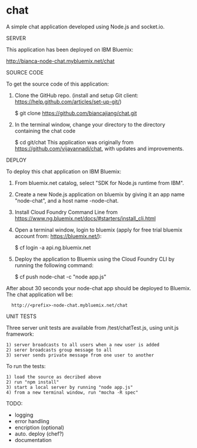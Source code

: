 chat
====

A simple chat application developed using Node.js and socket.io. 

SERVER

This application has been deployed on IBM Bluemix: 

  http://bianca-node-chat.mybluemix.net/chat

SOURCE CODE

To get the source code of this application:
  1) Clone the GitHub repo. (install and setup Git client: https://help.github.com/articles/set-up-git/)
  
      $ git clone https://github.com/biancajiang/chat.git
  2) In the terminal window, change your directory to the directory containing the chat code
  
      $ cd git/chat
This application was originally from https://github.com/vijayannadi/chat, with updates and improvements.

DEPLOY

To deploy this chat application on IBM Bluemix:

  1) From bluemix.net catalog, select "SDK for Node.js runtime from IBM". 
  2) Create a new Node.js application on bluemix by giving it an app name "node-chat", and a host name <prefix>-node-chat.
  3) Install Cloud Foundry Command Line from https://www.ng.bluemix.net/docs/#starters/install_cli.html 
  4) Open a terminal window, login to bluemix (apply for free trial bluemix account from: https://bluemix.net/):
  
      $ cf login -a api.ng.bluemix.net
  5) Deploy the application to Bluemix using the Cloud Foundry CLI by running the following command:
  
      $ cf push node-chat -c "node app.js"

After about 30 seconds your node-chat app should be deployed to Bluemix. The chat application wll be:

      http://<prefix>-node-chat.mybluemix.net/chat

UNIT TESTS

  Three server unit tests are available from /test/chatTest.js, using unit.js framework:

    1) server broadcasts to all users when a new user is added
    2) serer broadcasts group message to all
    3) server sends private message from one user to another
  To run the tests:
  
    1) load the source as decribed above
    2) run "npm install"
    3) start a local server by running "node app.js"
    4) from a new terminal window, run "mocha -R spec"


TODO:
- logging
- error handling
- encription (optional)
- auto. deploy (chef?)
- documentation

